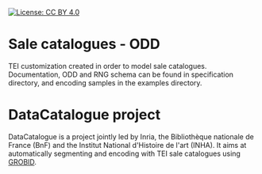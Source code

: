 [![License: CC BY 4.0](https://img.shields.io/badge/License-CC%20BY%204.0-lightgrey.svg)](https://creativecommons.org/licenses/by/4.0/) 

# Sale catalogues - ODD

TEI customization created in order to model sale catalogues. Documentation, ODD and RNG schema can be found in specification directory, and encoding samples in the examples directory. 

# DataCatalogue project

DataCatalogue is a project jointly led by Inria, the Bibliothèque nationale de France (BnF) and the Institut National d'Histoire de l'art (INHA). It aims at automatically segmenting and encoding with TEI sale catalogues using [GROBID](https://github.com/kermitt2/grobid). 
